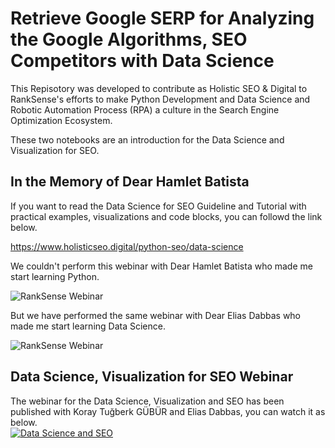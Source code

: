 # Retrieve Google SERP for Analyzing the Google Algorithms, SEO Competitors with Data Science

This Repisotory was developed to contribute as Holistic SEO &amp; Digital to RankSense's efforts to make Python Development and Data Science and Robotic Automation Process (RPA) a culture in the Search Engine Optimization Ecosystem.

These two notebooks are an introduction for the Data Science and Visualization for SEO.

## In the Memory of Dear Hamlet Batista

If you want to read the Data Science for SEO Guideline and Tutorial with practical examples, visualizations and code blocks, you can followd the link below.

https://www.holisticseo.digital/python-seo/data-science

We couldn't perform this webinar with Dear Hamlet Batista who made me start learning Python.

![RankSense Webinar](https://pbs.twimg.com/media/ErrvRR3W4AEJj0y?format=jpg&name=medium)

But we have performed the same webinar with Dear Elias Dabbas who made me start learning Data Science.

![RankSense Webinar](https://pbs.twimg.com/media/EwNDmAUXEAg1bkA?format=jpg&name=medium)

## Data Science, Visualization for SEO Webinar

The webinar for the Data Science, Visualization and SEO has been published with Koray Tuğberk GÜBÜR and Elias Dabbas, you can watch it as below.
<br>
[![Data Science and SEO](http://img.youtube.com/vi/WS3vwRLA28w/0.jpg)](http://www.youtube.com/watch?v=WS3vwRLA28w "Data Science, Visualization and SEO Webinar")
